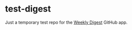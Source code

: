 # test-digest

Just a temporary test repo for the [Weekly Digest](https://github.com/apps/weekly-digest) GitHub app.
